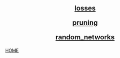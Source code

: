 
<center>

<h2>

[losses](losses/index.md)

[pruning](pruning/index.md)

[random_networks](random_networks/index.md)

</center>

[HOME]( ../../index.md)